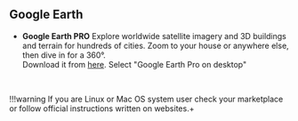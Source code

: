 ## Google Earth
- **Google Earth PRO**
Explore worldwide satellite imagery and 3D buildings and terrain for hundreds of cities. Zoom to your house or anywhere else, then dive in for a 360°. <br>
Download it from [here](https://www.google.com/intl/en/earth/versions/#earth-pro). Select "Google Earth Pro on desktop"

<br>

!!!warning
    If you are Linux or Mac OS system user check your marketplace or follow official instructions written on websites.+